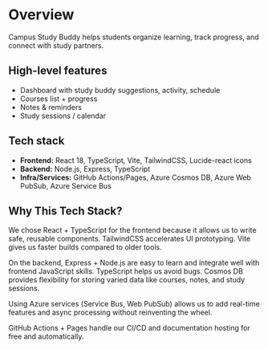 # Overview

Campus Study Buddy helps students organize learning, track progress, and connect with study partners.

## High-level features
- Dashboard with study buddy suggestions, activity, schedule
- Courses list + progress
- Notes & reminders
- Study sessions / calendar

## Tech stack
- **Frontend:** React 18, TypeScript, Vite, TailwindCSS, Lucide-react icons
- **Backend:** Node.js, Express, TypeScript
- **Infra/Services:** GitHub Actions/Pages, Azure Cosmos DB, Azure Web PubSub, Azure Service Bus

## Why This Tech Stack?
We chose React + TypeScript for the frontend because it allows us to write safe, reusable components. TailwindCSS accelerates UI prototyping. Vite gives us faster builds compared to older tools.

On the backend, Express + Node.js are easy to learn and integrate well with frontend JavaScript skills. TypeScript helps us avoid bugs. Cosmos DB provides flexibility for storing varied data like courses, notes, and study sessions.

Using Azure services (Service Bus, Web PubSub) allows us to add real-time features and async processing without reinventing the wheel.

GitHub Actions + Pages handle our CI/CD and documentation hosting for free and automatically.

